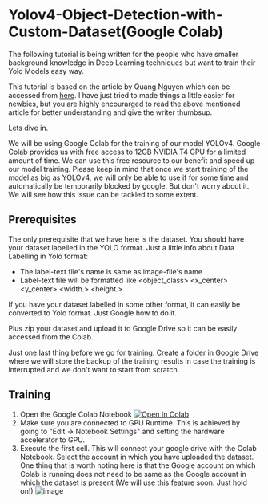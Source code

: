 # Yolov4-Object-Detection-with-Custom-Dataset(Google Colab)

The following tutorial is being written for the people who have smaller background knowledge in Deep Learning techniques but want to train their Yolo Models easy way. 

This tutorial is based on the article by Quang Nguyen which can be accessed from [here](https://towardsdatascience.com/yolov4-in-google-colab-train-your-custom-dataset-traffic-signs-with-ease-3243ca91c81d). I have just tried to made things a little easier for newbies, but you are highly encourarged to read the above mentioned article for better understanding and give the writer thumbsup. 

Lets dive in.

We will be using Google Colab for the training of our model YOLOv4. Google Colab provides us with free access to 12GB NVIDIA T4 GPU for a limited amount of time. We can use this free resource to our benefit and speed up our model training. Please keep in mind that once we start training of the model as big as YOLOv4, we will only be able to use if for some time and automatically be temporarily blocked by google. But don't worry about it. We will see how this issue can be tackled to some extent. 

## Prerequisites
The only prerequisite that we have here is the dataset. You should have your dataset labelled in the YOLO format. Just a little info about Data Labelling in Yolo format:
* The label-text file's name is same as image-file's name
* Label-text file will be formatted like <object_class> <x_center> <y_center> <width.> <height.>

If you have your dataset labelled in some other format, it can easily be converted to Yolo format. Just Google how to do it.

Plus zip your dataset and upload it to Google Drive so it can be easily accessed from the Colab.

Just one last thing before we go for training. Create a folder in Google Drive where we will store the backup of the training results in case the training is interrupted and we don't want to start from scratch. 

## Training
1. Open the Google Colab Notebook [![Open In Colab](https://colab.research.google.com/assets/colab-badge.svg)]()
2. Make sure you are connected to GPU Runtime. This is achieved by going to "Edit -> Notebook Settings" and setting the hardware accelerator to GPU. 
3. Execute the first cell. This will connect your google drive with the Colab Notebook. Select the account in which you have uploaded the dataset. One thing that is worth noting here is that the Google account on which Colab is running does not need to be same as the Google account in which the dataset is present (We will use this feature soon. Just hold on!)
![image](https://user-images.githubusercontent.com/61320147/115934317-31b0d480-a4aa-11eb-9f47-dfb219dfaccc.png)


